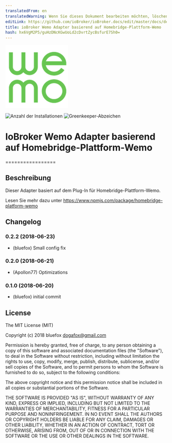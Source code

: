 ```yaml
---
translatedFrom: en
translatedWarning: Wenn Sie dieses Dokument bearbeiten möchten, löschen Sie bitte das Feld "translationsFrom". Andernfalls wird dieses Dokument automatisch erneut übersetzt
editLink: https://github.com/ioBroker/ioBroker.docs/edit/master/docs/de/adapterref/iobroker.ham-wemo/README.md
title: ioBroker Wemo Adapter basierend auf Homebridge-Plattform-Wemo
hash: hx6VgM2P5/guHzDNcKGwUoLd2cDvrtZycBsfurE7Sh0=
---
```

![Logo](../../../en/adapterref/iobroker.ham-wemo/admin/ham-wemo.png)

![Anzahl der Installationen](http://iobroker.live/badges/ham-wemo-stable.svg)
![Greenkeeper-Abzeichen](https://badges.greenkeeper.io/ioBroker/ioBroker.ham-wemo.svg)

# IoBroker Wemo Adapter basierend auf Homebridge-Plattform-Wemo
=================

## Beschreibung
Dieser Adapter basiert auf dem Plug-In für Homebridge-Plattform-Wemo.

Lesen Sie mehr dazu unter https://www.npmjs.com/package/homebridge-platform-wemo

## Changelog

### 0.2.2 (2018-06-23)
* (bluefox) Small config fix

### 0.2.0 (2018-06-21)
* (Apollon77) Optimizations

### 0.1.0 (2018-06-20)
* (bluefox) initial commit

## License
The MIT License (MIT)

Copyright (c) 2018 bluefox <dogafox@gmail.com>

Permission is hereby granted, free of charge, to any person obtaining a copy
of this software and associated documentation files (the "Software"), to deal
in the Software without restriction, including without limitation the rights
to use, copy, modify, merge, publish, distribute, sublicense, and/or sell
copies of the Software, and to permit persons to whom the Software is
furnished to do so, subject to the following conditions:

The above copyright notice and this permission notice shall be included in
all copies or substantial portions of the Software.

THE SOFTWARE IS PROVIDED "AS IS", WITHOUT WARRANTY OF ANY KIND, EXPRESS OR
IMPLIED, INCLUDING BUT NOT LIMITED TO THE WARRANTIES OF MERCHANTABILITY,
FITNESS FOR A PARTICULAR PURPOSE AND NONINFRINGEMENT. IN NO EVENT SHALL THE
AUTHORS OR COPYRIGHT HOLDERS BE LIABLE FOR ANY CLAIM, DAMAGES OR OTHER
LIABILITY, WHETHER IN AN ACTION OF CONTRACT, TORT OR OTHERWISE, ARISING FROM,
OUT OF OR IN CONNECTION WITH THE SOFTWARE OR THE USE OR OTHER DEALINGS IN
THE SOFTWARE.